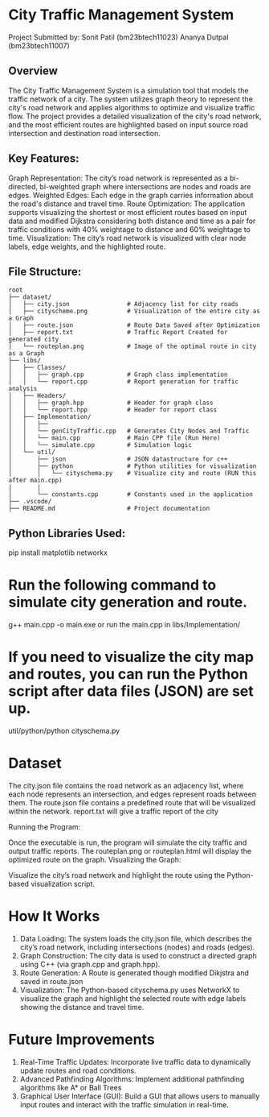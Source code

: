 # City Traffic Management System
Project Submitted by:
Sonit Patil (bm23btech11023)
Ananya Dutpal (bm23btech11007)

## Overview
The City Traffic Management System is a simulation tool that models the traffic network of a city. The system utilizes graph theory to represent the city's road network and applies algorithms to optimize and visualize traffic flow. The project provides a detailed visualization of the city's road network, and the most efficient routes are highlighted based on input source road intersection and destination road intersection.

## Key Features:
Graph Representation: The city’s road network is represented as a bi-directed, bi-weighted graph where intersections are nodes and roads are edges.
Weighted Edges: Each edge in the graph carries information about the road's distance and travel time.
Route Optimization: The application supports visualizing the shortest or most efficient routes based on input data and modified Dijkstra considering both distance and time as a pair for traffic conditions with 40% weightage to distance and 60% weightage to time.
Visualization: The city’s road network is visualized with clear node labels, edge weights, and the highlighted route.

## File Structure:

```
root
├── dataset/
│   ├── city.json                # Adjacency list for city roads
│   ├── cityscheme.png           # Visualization of the entire city as a Graph
│   ├── route.json               # Route Data Saved after Optimization 
│   ├── report.txt               # Traffic Report Created for generated city
│   └── routeplan.png            # Image of the optimal route in city as a Graph
├── libs/
│   ├── Classes/
│   │   ├── graph.cpp            # Graph class implementation
│   │   └── report.cpp           # Report generation for traffic analysis
│   ├── Headers/
│   │   ├── graph.hpp            # Header for graph class
│   │   └── report.hpp           # Header for report class
│   ├── Implementation/
│   │   ├──
│   │   └── genCityTraffic.cpp   # Generates City Nodes and Traffic
│   │   └── main.cpp             # Main CPP file (Run Here)
│   │   └── simulate.cpp         # Simulation logic
│   └── util/
│       ├── json                 # JSON datastructure for c++
│       ├── python               # Python utilities for visualization
│       │   └── cityschema.py    # Visualize city and route (RUN this after main.cpp)
|       |   
│       └── constants.cpp        # Constants used in the application
├── .vscode/
├── README.md                    # Project documentation

```

## Python Libraries Used:
pip install matplotlib networkx

# Run the following command to simulate city generation and route.
g++ main.cpp -o main.exe or run the main.cpp in libs/Implementation/



# If you need to visualize the city map and routes, you can run the Python script after data files (JSON) are set up.
util/python/python cityschema.py


# Dataset
The city.json file contains the road network as an adjacency list, where each node represents an intersection, and edges represent roads between them.
The route.json file contains a predefined route that will be visualized within the network.
report.txt will give a traffic report of the city

Running the Program:

Once the executable is run, the program will simulate the city traffic and output traffic reports.
The routeplan.png or routeplan.html will display the optimized route on the graph.
Visualizing the Graph:

Visualize the city’s road network and highlight the route using the Python-based visualization script.

# How It Works
1. Data Loading: The system loads the city.json file, which describes the city’s road network, including intersections (nodes) and roads (edges).
2. Graph Construction: The city data is used to construct a directed graph using C++ (via graph.cpp and graph.hpp).
3. Route Generation: A Route is generated though modified Dikjstra and saved in route.json
4. Visualization: The Python-based cityschema.py uses NetworkX to visualize the graph and highlight the selected route with edge labels showing the distance and travel time.

# Future Improvements
1. Real-Time Traffic Updates: Incorporate live traffic data to dynamically update routes and road conditions.
2. Advanced Pathfinding Algorithms: Implement additional pathfinding algorithms like A* or Ball Trees
3. Graphical User Interface (GUI): Build a GUI that allows users to manually input routes and interact with the traffic simulation in real-time.